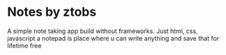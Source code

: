 # Notes by ztobs #
A simple note taking app build without frameworks. Just html, css, javascript
a notepad is place where u can write anything and save that for lifetime  free
